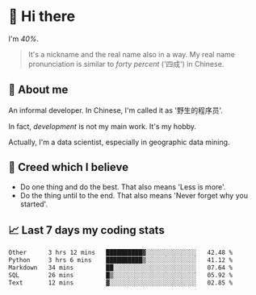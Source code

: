 # 👋 Hi there

I'm *40%*.

> It's a nickname and the real name also in a way.
> My real name pronunciation is similar to *forty percent* ('四成') in Chinese.

## :speech_balloon: About me

An informal developer. In Chinese, I'm called it as '野生的程序员'.

In fact, _development_ is not my main work. It's my hobby.

Actually, I'm a data scientist, especially in geographic data mining.

## :see_no_evil: Creed which I believe

- Do one thing and do the best. That also means 'Less is more'.
- Do the thing until to the end. That also means 'Never forget why you started'.

## :chart_with_upwards_trend: Last 7 days my coding stats

<!--START_SECTION:waka-->

```txt
Other      3 hrs 12 mins   ██████████▓░░░░░░░░░░░░░░   42.48 %
Python     3 hrs 6 mins    ██████████▒░░░░░░░░░░░░░░   41.12 %
Markdown   34 mins         ██░░░░░░░░░░░░░░░░░░░░░░░   07.64 %
SQL        26 mins         █▒░░░░░░░░░░░░░░░░░░░░░░░   05.92 %
Text       12 mins         ▓░░░░░░░░░░░░░░░░░░░░░░░░   02.85 %
```

<!--END_SECTION:waka-->
